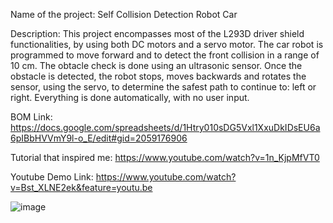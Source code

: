 Name of the project: Self Collision Detection Robot Car

Description: 
This project encompasses most of the L293D driver shield functionalities, by using both DC motors and a servo motor. 
The car robot is programmed to move forward and to detect the front collision in a range of 10 cm. The obtacle check is done
using an ultrasonic sensor. Once the obstacle is detected, the robot stops, moves backwards and rotates the sensor, using the servo, 
to determine the safest path to continue to: left or right. Everything is done automatically, with no user input.

BOM Link: https://docs.google.com/spreadsheets/d/1Htry010sDG5Vxl1XxuDkIDsEU6a6pIBbHVVmY9l-o_E/edit#gid=2059176906

Tutorial that inspired me: https://www.youtube.com/watch?v=1n_KjpMfVT0

Youtube Demo Link: https://www.youtube.com/watch?v=Bst_XLNE2ek&feature=youtu.be

![image](https://user-images.githubusercontent.com/47538164/75334253-2ce59600-5890-11ea-8e8d-b974aa3fe269.png)

